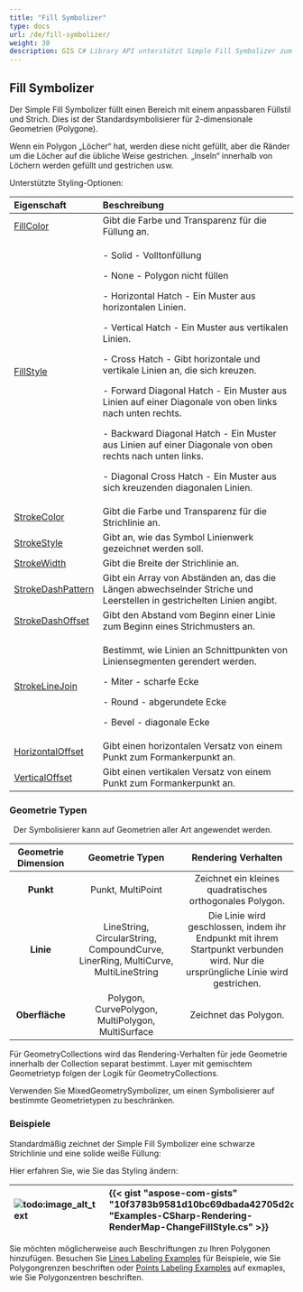 ```yaml
---
title: "Fill Symbolizer"
type: docs
url: /de/fill-symbolizer/
weight: 30
description: GIS C# Library API unterstützt Simple Fill Symbolizer zum Füllen von Stil und Strich für 2-dimensionale Geometrien, Polygonen aller Art wie Punkt, Linie, Oberfläche.
---
```


## **Fill Symbolizer**
Der Simple Fill Symbolizer füllt einen Bereich mit einem anpassbaren Füllstil und Strich. Dies ist der Standardsymbolisierer für 2-dimensionale Geometrien (Polygone). 

Wenn ein Polygon „Löcher“ hat, werden diese nicht gefüllt, aber die Ränder um die Löcher auf die übliche Weise gestrichen. „Inseln“ innerhalb von Löchern werden gefüllt und gestrichen usw.

Unterstützte Styling-Optionen:

|**Eigenschaft**|**Beschreibung**|
| :- | :- |
|[FillColor](https://reference.aspose.com/gis/net/aspose.gis.rendering.symbolizers/simplefill/properties/fillcolor)|Gibt die Farbe und Transparenz für die Füllung an.|
|[FillStyle](https://reference.aspose.com/gis/net/aspose.gis.rendering.symbolizers/simplefill/properties/fillstyle)|<p>- Solid - Volltonfüllung</p><p>- None - Polygon nicht füllen</p><p>- Horizontal Hatch - Ein Muster aus horizontalen Linien.</p><p>- Vertical Hatch - Ein Muster aus vertikalen Linien.</p><p>- Cross Hatch - Gibt horizontale und vertikale Linien an, die sich kreuzen.</p><p>- Forward Diagonal Hatch - Ein Muster aus Linien auf einer Diagonale von oben links nach unten rechts.</p><p>- Backward Diagonal Hatch - Ein Muster aus Linien auf einer Diagonale von oben rechts nach unten links.</p><p>- Diagonal Cross Hatch - Ein Muster aus sich kreuzenden diagonalen Linien.</p>|
|[StrokeColor](https://reference.aspose.com/gis/net/aspose.gis.rendering.symbolizers/simplefill/properties/strokecolor)|Gibt die Farbe und Transparenz für die Strichlinie an.|
|[StrokeStyle](https://reference.aspose.com/gis/net/aspose.gis.rendering.symbolizers/simplefill/properties/strokestyle)|Gibt an, wie das Symbol Linienwerk gezeichnet werden soll.|
|[StrokeWidth](https://reference.aspose.com/gis/net/aspose.gis.rendering.symbolizers/simplefill/properties/strokewidth)|Gibt die Breite der Strichlinie an.|
|[StrokeDashPattern](https://reference.aspose.com/gis/net/aspose.gis.rendering.symbolizers/simplefill/properties/strokedashpattern)|Gibt ein Array von Abständen an, das die Längen abwechselnder Striche und Leerstellen in gestrichelten Linien angibt.|
|[StrokeDashOffset](https://reference.aspose.com/gis/net/aspose.gis.rendering.symbolizers/simplefill/properties/strokedashoffset)|Gibt den Abstand vom Beginn einer Linie zum Beginn eines Strichmusters an.|
|[StrokeLineJoin](https://reference.aspose.com/gis/net/aspose.gis.rendering.symbolizers/simplefill/properties/strokelinejoin)|<p>Bestimmt, wie Linien an Schnittpunkten von Liniensegmenten gerendert werden.</p><p>- Miter - scharfe Ecke</p><p>- Round - abgerundete Ecke</p><p>- Bevel - diagonale Ecke</p>|
|[HorizontalOffset](https://reference.aspose.com/gis/net/aspose.gis.rendering.symbolizers/simplefill/properties/horizontaloffset)|Gibt einen horizontalen Versatz von einem Punkt zum Formankerpunkt an.|
|[VerticalOffset](https://reference.aspose.com/gis/net/aspose.gis.rendering.symbolizers/simplefill/properties/verticaloffset)|Gibt einen vertikalen Versatz von einem Punkt zum Formankerpunkt an.|

### **Geometrie Typen**
` `Der Symbolisierer kann auf Geometrien aller Art angewendet werden.

|**Geometrie Dimension**|**Geometrie Typen**|**Rendering Verhalten**|
| :-: | :-: | :-: |
|**Punkt**|Punkt, MultiPoint|Zeichnet ein kleines quadratisches orthogonales Polygon.|
|**Linie**|LineString, CircularString, CompoundCurve, LinerRing, MultiCurve, MultiLineString|Die Linie wird geschlossen, indem ihr Endpunkt mit ihrem Startpunkt verbunden wird. Nur die ursprüngliche Linie wird gestrichen.|
|**Oberfläche**|Polygon, CurvePolygon, MultiPolygon, MultiSurface|Zeichnet das Polygon.|

Für GeometryCollections wird das Rendering-Verhalten für jede Geometrie innerhalb der Collection separat bestimmt. Layer mit gemischtem Geometrietyp folgen der Logik für GeometryCollections.

Verwenden Sie MixedGeometrySymbolizer, um einen Symbolisierer auf bestimmte Geometrietypen zu beschränken.

### **Beispiele**
Standardmäßig zeichnet der Simple Fill Symbolizer eine schwarze Strichlinie und eine solide weiße Füllung:



Hier erfahren Sie, wie Sie das Styling ändern:




|![todo:image_alt_text](fill-symbolizer_1.png)|{{< gist "aspose-com-gists" "10f3783b9581d10bc69dbada42705d2c" "Examples-CSharp-Rendering-RenderMap-ChangeFillStyle.cs" >}}|
| :- | :- |

Sie möchten möglicherweise auch Beschriftungen zu Ihren Polygonen hinzufügen. Besuchen Sie [Lines Labeling Examples](/gis/de/simple-labeling/#simplelabeling-lineslabelingexamples) für Beispiele, wie Sie Polygongrenzen beschriften oder [Points Labeling Examples](/gis/de/simple-labeling/#simplelabeling-pointslabelingexamples) auf exmaples, wie Sie Polygonzentren beschriften.
